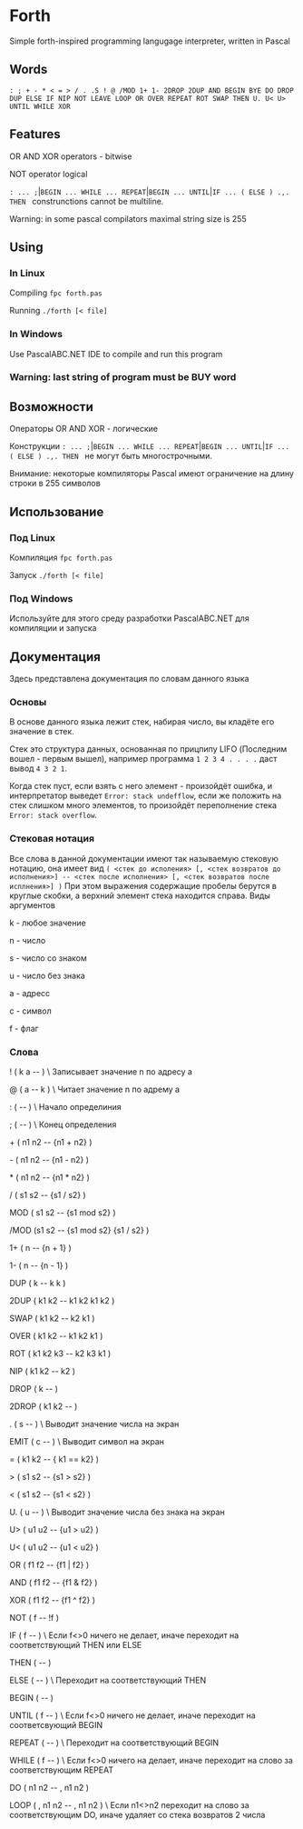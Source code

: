 # Forth
Simple forth-inspired programming langugage interpreter, written in Pascal
## Words
`: ; + - * < = > / . .S ! @ /MOD 1+ 1- 2DROP 2DUP AND BEGIN BYE DO DROP DUP ELSE IF NIP NOT LEAVE LOOP OR OVER REPEAT ROT SWAP THEN U. U< U> UNTIL WHILE XOR`
## Features
OR AND XOR operators - bitwise

NOT operator logical

`: ... ;`|`BEGIN ... WHILE ... REPEAT`|`BEGIN ... UNTIL`|`IF ... ( ELSE ) .,. THEN ` construnctions cannot be multiline.

Warning: in some pascal compilators maximal string size is 255

## Using
### In Linux
Compiling `fpc forth.pas`

Running   `./forth [< file]`

### In Windows

Use PascalABC.NET IDE to compile and run this program

### Warning: last string of program must be BUY word

## Возможности
Операторы OR AND XOR - логические

Конструкции `: ... ;`|`BEGIN ... WHILE ... REPEAT`|`BEGIN ... UNTIL`|`IF ... ( ELSE ) .,. THEN ` не могут быть многострочными.

Внимание: некоторые компиляторы Pascal имеют ограничение на длину строки в 255 символов

## Использование
### Под Linux
Компиляция `fpc forth.pas`

Запуск `./forth [< file]`

### Под Windows

Используйте для этого среду разработки PascalABC.NET для компиляции и запуска

## Документация
Здесь представлена документация по словам данного языка
### Основы
В основе данного языка лежит стек, набирая число, вы кладёте его значение в стек.

Стек  это структура данных, основанная по прицпипу LIFO (Последним вошел - первым вышел), например программа
`1 2 3 4 . . . .` даст вывод `4 3 2 1`.

Когда стек пуст, если взять с него элемент - произойдёт ошибка, и интерпретатор выведет
`Error: stack undefflow`, если же положить на стек слишком много элементов, то произойдёт
переполнение стека `Error: stack overflow`.
### Стековая нотация
Все слова в данной документации имеют так называемую стековую нотацию, она имеет вид
`( <стек до исполения> [, <стек возвратов до исполнения>] -- <стек после исполнения> [, <стек возвратов после исплнения>] )`
При этом выражения содержащие пробелы берутся в круглые скобки, а верхний элемент стека находится справа.
Виды аргументов

k - любое значение

n - число

s - число со знаком

u - число без знака

a - адресс

c - символ

f - флаг

### Слова
! ( k a -- ) \ Записывает значение n по адресу a

@ ( a -- k ) \ Читает значение n по адрему a

&#58; ( -- ) \ Начало определиния

; ( -- ) \ Конец определения

&#43; ( n1 n2 -- {n1 + n2} )

&#45; ( n1 n2 -- {n1 - n2} )

&#42; ( n1 n2 -- {n1 * n2} )

/ ( s1 s2 -- {s1 / s2} )

MOD ( s1 s2 -- {s1 mod s2} )

/MOD (s1 s2 -- {s1 mod s2} {s1 / s2} )

1+ ( n -- {n + 1} )

1- ( n -- {n - 1} )

DUP ( k -- k k )

2DUP ( k1 k2 -- k1 k2 k1 k2 )

SWAP ( k1 k2 -- k2 k1 )

OVER ( k1 k2 -- k1 k2 k1 )

ROT ( k1 k2 k3 -- k2 k3 k1 )

NIP ( k1 k2 -- k2 )

DROP ( k -- )

2DROP ( k1 k2 -- )

. ( s -- ) \ Выводит значение числа на экран

EMIT ( c -- ) \ Выводит символ на экран

= ( k1 k2 -- { k1 == k2} )

&gt; ( s1 s2 -- {s1 &gt; s2} )

&lt; ( s1 s2 -- {s1 &lt; s2} )

U. ( u -- ) \ Выводит значение числа без знака на экран

U&gt; ( u1 u2 -- {u1 &gt; u2} )

U&lt; ( u1 u2 -- {u1 &lt; u2} )

OR ( f1 f2 -- {f1 | f2} )

AND ( f1 f2 -- {f1 & f2} )

XOR ( f1 f2 -- {f1 ^ f2} )

NOT ( f -- !f )

IF ( f -- ) \ Если f<>0 ничего не делает, иначе переходит на соответствующий THEN или ELSE

THEN ( -- )

ELSE ( -- ) \ Переходит на соответствующий THEN

BEGIN ( -- )

UNTIL ( f -- ) \ Если f<>0 ничего не делает, иначе переходит на соответсвующий BEGIN

REPEAT (  -- ) \ Переходит на соответствующий BEGIN

WHILE ( f -- ) \ Если f<>0 ничего на делает, иначе переходит на слово за соответствующим REPEAT

DO ( n1 n2 -- , n1 n2 )

LOOP ( , n1 n2 -- , n1 n2 ) \ Если n1<>n2 переходит на слово за соответствующим DO, иначе удаляет со стека возвратов 2 числа

